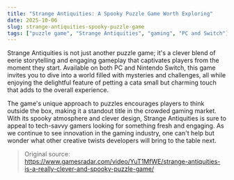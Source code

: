```yaml
---
title: "Strange Antiquities: A Spooky Puzzle Game Worth Exploring"
date: 2025-10-06
slug: strange-antiquities-spooky-puzzle-game
tags: ["puzzle game", "Strange Antiquities", "gaming", "PC and Switch"]
---
```


Strange Antiquities is not just another puzzle game; it's a clever blend of eerie storytelling and engaging gameplay that captivates players from the moment they start. Available on both PC and Nintendo Switch, this game invites you to dive into a world filled with mysteries and challenges, all while enjoying the delightful feature of petting a cata small but charming touch that adds to the overall experience.

The game's unique approach to puzzles encourages players to think outside the box, making it a standout title in the crowded gaming market. With its spooky atmosphere and clever design, Strange Antiquities is sure to appeal to tech-savvy gamers looking for something fresh and engaging. As we continue to see innovation in the gaming industry, one can't help but wonder what other creative twists developers will bring to the table next.
> Original source: https://www.gamesradar.com/video/YuT1MfWE/strange-antiquities-is-a-really-clever-and-spooky-puzzle-game/